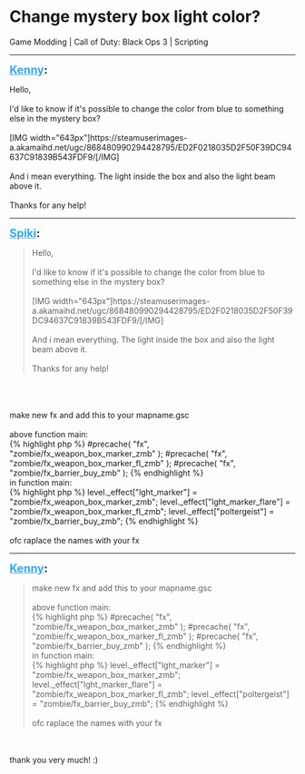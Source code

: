 # Change mystery box light color?
Game Modding | Call of Duty: Black Ops 3 | Scripting

---
<strong style="font-size: 1.4em;"><span style="text-decoration: underline;text-decoration-color: #34a7f9;"><span style="color:#34a7f9;">Kenny</span></span>:</strong>

<p>Hello,<br /><br />I&#39;d like to know if it&#39;s possible to change the color from blue to something else in the mystery box?<br /><br />[IMG width=&quot;643px&quot;]https://steamuserimages-a.akamaihd.net/ugc/868480990294428795/ED2F0218035D2F50F39DC94637C91839B543FDF9/[/IMG]<br /><br />And i mean everything. The light inside the box and also the light beam above it.<br /><br />Thanks for any help!</p>

---
<strong style="font-size: 1.4em;"><span style="text-decoration: underline;text-decoration-color: #34a7f9;"><span style="color:#34a7f9;">Spiki</span></span>:</strong>

<p><blockquote>Hello,<br /><br />I&#39;d like to know if it&#39;s possible to change the color from blue to something else in the mystery box?<br /><br />[IMG width=&quot;643px&quot;]https://steamuserimages-a.akamaihd.net/ugc/868480990294428795/ED2F0218035D2F50F39DC94637C91839B543FDF9/[/IMG]<br /><br />And i mean everything. The light inside the box and also the light beam above it.<br /><br />Thanks for any help!<br /></blockquote><br /><br /><br />make new fx and add this to your mapname.gsc<br /><br />above function main:<br />{% highlight php %}
#precache( "fx", "zombie/fx_weapon_box_marker_zmb" );
#precache( "fx", "zombie/fx_weapon_box_marker_fl_zmb" );
#precache( "fx", "zombie/fx_barrier_buy_zmb" );
{% endhighlight %}
<br />in function main:<br />{% highlight php %}
level._effect["lght_marker"]                                         = "zombie/fx_weapon_box_marker_zmb";
    level._effect["lght_marker_flare"]                             = "zombie/fx_weapon_box_marker_fl_zmb";
    level._effect["poltergeist"]                                        = "zombie/fx_barrier_buy_zmb";
{% endhighlight %}
<br /><br />ofc raplace the names with your fx</p>

---
<strong style="font-size: 1.4em;"><span style="text-decoration: underline;text-decoration-color: #34a7f9;"><span style="color:#34a7f9;">Kenny</span></span>:</strong>

<p><blockquote>make new fx and add this to your mapname.gsc<br /><br />above function main:<br />{% highlight php %}
#precache( "fx", "zombie/fx_weapon_box_marker_zmb" );
#precache( "fx", "zombie/fx_weapon_box_marker_fl_zmb" );
#precache( "fx", "zombie/fx_barrier_buy_zmb" );
{% endhighlight %}
<br />in function main:<br />{% highlight php %}
level._effect["lght_marker"]                                         = "zombie/fx_weapon_box_marker_zmb";
    level._effect["lght_marker_flare"]                             = "zombie/fx_weapon_box_marker_fl_zmb";
    level._effect["poltergeist"]                                        = "zombie/fx_barrier_buy_zmb";
{% endhighlight %}
<br /><br />ofc raplace the names with your fx<br /></blockquote><br /><br />thank you very much! :)</p>
